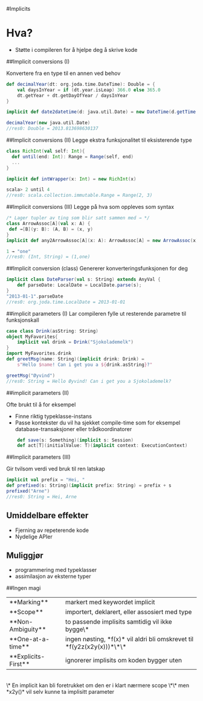 #Implicits



# Hva?
- Støtte i compileren for å hjelpe deg å skrive kode



##Implicit conversions (I)

Konvertere fra en type til en annen ved behov
```scala
def decimalYear(dt: org.joda.time.DateTime): Double = {
    val daysInYear = if (dt.year.isLeap) 366.0 else 365.0
    dt.getYear + dt.getDayOfYear / daysInYear
}

implicit def date2datetime(d: java.util.Date) = new DateTime(d.getTime())

decimalYear(new java.util.Date)
//res0: Double = 2013.813698630137
```



##Implicit conversions (II)
Legge ekstra funksjonalitet til eksisterende type
```scala
class RichInt(val self: Int){
  def until(end: Int): Range = Range(self, end)
  ...
}

implicit def intWrapper(x: Int) = new RichInt(x)

scala> 2 until 4
//res0: scala.collection.immutable.Range = Range(2, 3)
```



##Implicit conversions (III)
Legge på hva som oppleves som syntax

```scala
/* Lager tupler av ting som blir satt sammen med → */
class ArrowAssoc[A](val x: A) {
 def →[B](y: B): (A, B) = (x, y)
}
implicit def any2ArrowAssoc[A](x: A): ArrowAssoc[A] = new ArrowAssoc(x)

1 → "one"
//res0: (Int, String) = (1,one)
```



##Implicit conversion (class)
Genererer konverteringsfunksjonen for deg
```scala
implicit class DateParser(val s: String) extends AnyVal {
    def parseDate: LocalDate = LocalDate.parse(s);
}
"2013-01-1".parseDate
//res0: org.joda.time.LocalDate = 2013-01-01
```



##implicit parameters (I)
Lar compileren fylle ut resterende parametre til funksjonskall
```scala
case class Drink(asString: String)
object MyFavorites{
    implicit val drink = Drink("Sjokolademelk")
}
import MyFavorites.drink
def greetMsg(name: String)(implicit drink: Drink) =
    s"Hello $name! Can i get you a ${drink.asString}?"

greetMsg("Øyvind")
//res0: String = Hello Øyvind! Can i get you a Sjokolademelk?
```



##implicit parameters (II)

Ofte brukt til å for eksempel

- Finne riktig typeklasse-instans
- Passe kontekster du vil ha sjekket compile-time som for eksempel database-transaksjoner eller trådkoordinatorer

```scala
    def save(s: Something)(implicit s: Session)
    def act[T](initialValue: T)(implicit context: ExecutionContext)
```



##Implicit parameters (III)

Gir tvilsom verdi ved bruk til ren latskap

```scala
implicit val prefix = "Hei, "
def prefixed(s: String)(implicit prefix: String) = prefix + s
prefixed("Arne")
//res0: String = Hei, Arne
```



## Umiddelbare effekter

 - Fjerning av repeterende kode
 - Nydelige APIer



## Muliggjør
 - programmering med typeklasser
 - assimilasjon av eksterne typer



##Ingen magi
<table align="center">
<tr><td> **Marking**        </td><td> markert med keywordet implicit</td></tr>
<tr><td> **Scope**          </td><td> importert, deklarert, eller assosiert med type</td></tr>
<tr><td> **Non-Ambiguity**  </td><td> to passende implisits samtidig vil ikke bygge\*</td></tr>
<tr><td> **One-at-a-time**  </td><td> ingen nøsting, *f(x)* vil aldri bli omskrevet til *f(y2z(x2y(x)))*\*\*</td></tr>
<tr><td> **Explicits-First**</td><td> ignorerer implisits om koden bygger uten</td></tr>
</table>
<br/>
\* En implicit kan bli foretrukket om den er i klart nærmere scope
\*\* men *x2y()* vil selv kunne ta implisitt parameter
